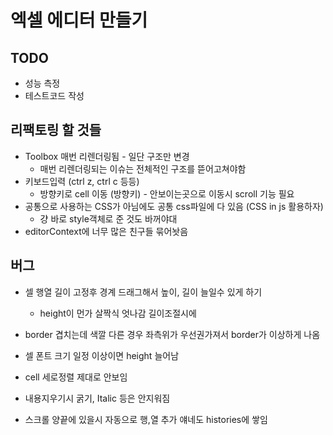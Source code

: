 # 엑셀 에디터 만들기

## TODO 
- 성능 측정
- 테스트코드 작성

## 리팩토링 할 것들

- Toolbox 매번 리렌더링됨 - 일단 구조만 변경
  - 매번 리렌더링되는 이슈는 전체적인 구조를 뜯어고쳐야함
- 키보드입력 (ctrl z, ctrl c 등등) 
  - 방향키로 cell 이동 (방향키) - 안보이는곳으로 이동시 scroll 기능 필요
- 공통으로 사용하는 CSS가 아님에도 공통 css파일에 다 있음 (CSS in js 활용하자)
  - 걍 바로 style객체로 준 것도 바꺼야대
- editorContext에 너무 많은 친구들 묶어놧음

## 버그

- 셀 행열 길이 고정후 경계 드래그해서 높이, 길이 늘일수 있게 하기
  - height이 먼가 살짝식 엇나감 길이조절시에

- border 겹치는데 색깔 다른 경우 좌측위가 우선권가져서 border가 이상하게 나옴

- 셀 폰트 크기 일정 이상이면 height 늘어남

- cell 세로정렬 제대로 안보임

- 내용지우기시 굵기, Italic 등은 안지워짐

- 스크롤 양끝에 있을시 자동으로 행,열 추가 얘네도 histories에 쌓임

  

